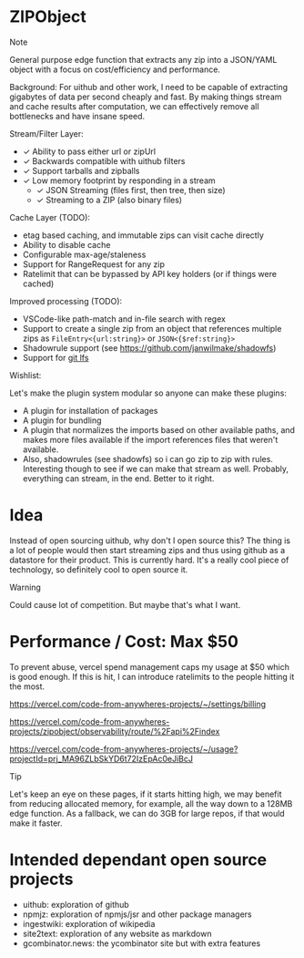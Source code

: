 # ZIPObject

> [!NOTE]  
> General purpose edge function that extracts any zip into a JSON/YAML object with a focus on cost/efficiency and performance.

Background: For uithub and other work, I need to be capable of extracting gigabytes of data per second cheaply and fast. By making things stream and cache results after computation, we can effectively remove all bottlenecks and have insane speed.

Stream/Filter Layer:

- ✓ Ability to pass either url or zipUrl
- ✓ Backwards compatible with uithub filters
- ✓ Support tarballs and zipballs
- ✓ Low memory footprint by responding in a stream
  - ✓ JSON Streaming (files first, then tree, then size)
  - ✓ Streaming to a ZIP (also binary files)

Cache Layer (TODO):

- etag based caching, and immutable zips can visit cache directly
- Ability to disable cache
- Configurable max-age/staleness
- Support for RangeRequest for any zip
- Ratelimit that can be bypassed by API key holders (or if things were cached)

Improved processing (TODO):

- VSCode-like path-match and in-file search with regex
- Support to create a single zip from an object that references multiple zips as `FileEntry<{url:string}>` or `JSON<{$ref:string}>`
- Shadowrule support (see https://github.com/janwilmake/shadowfs)
- Support for [git lfs](https://docs.github.com/en/repositories/working-with-files/managing-large-files/about-git-large-file-storage)

Wishlist:

Let's make the plugin system modular so anyone can make these plugins:

- A plugin for installation of packages
- A plugin for bundling
- A plugin that normalizes the imports based on other available paths, and makes more files available if the import references files that weren't available.
- Also, shadowrules (see shadowfs) so i can go zip to zip with rules. Interesting though to see if we can make that stream as well. Probably, everything can stream, in the end. Better to it right.

# Idea

Instead of open sourcing uithub, why don't I open source this? The thing is a lot of people would then start streaming zips and thus using github as a datastore for their product. This is currently hard. It's a really cool piece of technology, so definitely cool to open source it.

> [!WARNING]  
> Could cause lot of competition. But maybe that's what I want.

# Performance / Cost: Max $50

To prevent abuse, vercel spend management caps my usage at $50 which is good enough. If this is hit, I can introduce ratelimits to the people hitting it the most.

https://vercel.com/code-from-anywheres-projects/~/settings/billing

https://vercel.com/code-from-anywheres-projects/zipobject/observability/route/%2Fapi%2Findex

https://vercel.com/code-from-anywheres-projects/~/usage?projectId=prj_MA96ZLbSkYD6t72IzEpAc0eJiBcJ

> [!TIP]
> Let's keep an eye on these pages, if it starts hitting high, we may benefit from reducing allocated memory, for example, all the way down to a 128MB edge function. As a fallback, we can do 3GB for large repos, if that would make it faster.

# Intended dependant open source projects

- uithub: exploration of github
- npmjz: exploration of npmjs/jsr and other package managers
- ingestwiki: exploration of wikipedia
- site2text: exploration of any website as markdown
- gcombinator.news: the ycombinator site but with extra features
